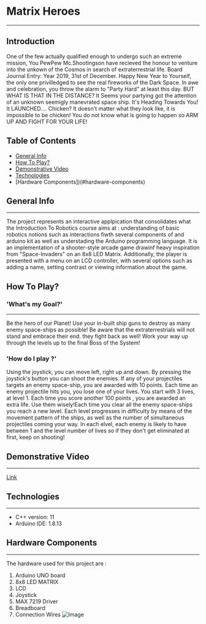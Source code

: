 # Matrix Heroes
---
## Introduction
  One of the few actually qualified enough to undergo such an extreme mission, You PewPew Mc.Shootingson have
recieved the honour to venture into the unkown of the Cosmos in search of extraterrestrial life.
Board Journal Entry: Year 2019, 31st of December. Happy New Year to Yourself, the only one privilledged to 
see the real fireworks of the Dark Space. In awe and celebration, you throw the alarm to "Party Hard" at least this day.
BUT WHAT IS THAT IN THE DISTANCE? It Seems your partying got the attention of an unknown seemigly manevrated
space ship. It's Heading Towards You! It LAUNCHED....
Chicken? It doesn't matter what they look like, it is impossible to be chicken! You do not know what is going to happen
so ARM UP AND FIGHT FOR YOUR LIFE!

## Table of Contents
* [General Info](#general-info)
* [How To Play?](#how-to-play)
* [Demonstrative Video](#demonstrative-video)
* [Technologies](#technologies)
* [Hardware Components])(#hardware-components)


## General Info
---
 The project represents an interactive applpication that consolidates what the Introduction To Robotics course
aims at : understanding of basic robotics notions such as interactions fiwth several components of and arduino kit as well
as understading the Arduino programming language. It is an implementation of a shooter-style arcade game
drawinf heavy inspiration from "Space-Invaders" on an 8x8 LED Matrix. Additionally, the player is presented
with a menu on an LCD controller, with several options such as adding a name, setting contrast or viewing
information about the game.

## How To Play?
### 'What's my Goal?'
---
  Be the hero of our Planet! Use your in-built ship guns to destroy as many enemy space-ships as possible! 
Be aware that the extraterrestrials will not stand and embrace their end. they fight back as well! Work your way up
through the levels up to the final Boss of the System!

### 'How do I play ?'
  Using the joystick, you can move left, right up and down. By pressing the joystick's button you can shoot
the enemies. If any of your projectiles targets an enemy space-ship, you are awarded with 10 points. Each time
an enemy projectile hits you, you lose one of your lives. 
  You start with 3 lives, at level 1. Each time you score another 100 points , you are awarded an extra life. Use them
wisely!Each time you clear all the enemy space-ships you reach a new level. Each level progresses in difficulty by means 
of the movement pattern of the ships, as well as the number of simultaneous projectiles coming your way. In each elvel, each enemy
is likely to have between 1 and the level number of lives so if they don't get eliminated at first, keep on shooting! 

## Demonstrative Video
--- 
[Link](https://www.youtube.com/watch?v=rVG6xQdty2I)
## Technologies
---
* C++ version: 11 
* Arduino IDE: 1.8.13

## Hardware Components
---
The hardware used for this project are : 
 1. Arduino UNO board
 2. 8x8 LED MATRIX
 3. LCD 
 4. Joystick
 5. MAX 7219 Driver
 6. Breadboard
 7. Connection Wires
![Image](C:/Users/Catalin/Desktop/Hardware_Assemble.jpg)
